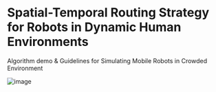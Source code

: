 # Spatial-Temporal Routing Strategy for Robots in Dynamic Human Environments
Algorithm demo &amp; Guidelines for Simulating Mobile Robots in Crowded Environment

![image](https://github.com/user-attachments/assets/8d7d942f-498c-4406-b53d-81b653268f09)



